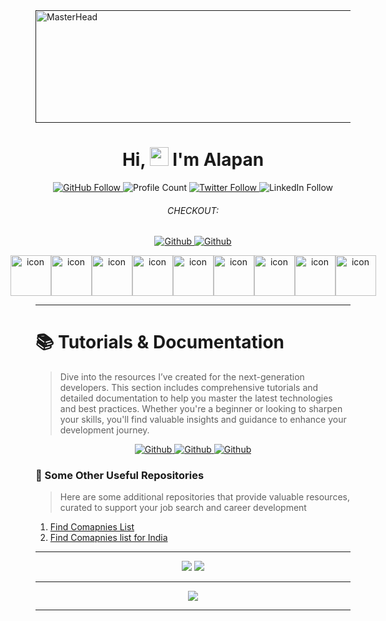 <a href="">
    <img src="https://shorturl.at/M3s0Z" alt="MasterHead"  style="width: 1080px; height: 180px;">
</a>

<h1 align="center"> Hi, <img src="https://media.giphy.com/media/hvRJCLFzcasrR4ia7z/giphy.gif" width="30px"/> I'm Alapan </h1>

<p align="center">
    <a href="https://github.com/Developer-RONNIE">
        <img src="https://img.shields.io/github/followers/Developer-RONNIE?label=Follow&style=social" alt="GitHub Follow">
    </a>
    <img src="https://komarev.com/ghpvc/?username=Developer-RONNIE" alt="Profile Count">
    <a href="https://x.com/ronnie002_">
        <img src="https://img.shields.io/twitter/follow/ronnie002_?style=social" alt="Twitter Follow">
    <a href="https://www.linkedin.com/in/alapan-banerjee/">
      </a>
      <img src="https://img.shields.io/badge/LinkedIn-1.1k-blue?style=social&logo=linkedin" alt="LinkedIn Follow">
    </a>
</p>

<h6 align="center">CHECKOUT: </h6>

<p align="center">
    <a href="https://github.com/Developer-RONNIE/Developer-RONNIE/blob/main/MyTechStack.md"  align="left" alt="Github" title="github">
        <img src="https://img.shields.io/badge/My--Tech--Stack-blue?style=for-the-badge&logo=github&logoColor=white" alt="Github"/>
    </a> 
    <a href="https://github.com/Developer-RONNIE/portfolio"  align="left" alt="Github" title="github">
        <img src="https://img.shields.io/badge/My--Portfolio-D2B48C?style=for-the-badge&logo=github&logoColor=white" alt="Github"/>
    </a> 
</p>


<div align="center">
  <!-- 동적 뱃지 -->
  <div style="display: flex; justify-content: center; align-items: flex-end;">
    <img src="https://techstack-generator.vercel.app/java-icon.svg" alt="icon" width="65" height="65" />
    <img src="https://techstack-generator.vercel.app/python-icon.svg" alt="icon" width="65" height="65" />
    <img src="https://techstack-generator.vercel.app/django-icon.svg" alt="icon" width="65" height="65" />
    <img src="https://techstack-generator.vercel.app/mysql-icon.svg" alt="icon" width="65" height="65" />
    <img src="https://techstack-generator.vercel.app/restapi-icon.svg" alt="icon" width="65" height="65" />
    <img src="https://techstack-generator.vercel.app/js-icon.svg" alt="icon" width="65" height="65" />
    <img src="https://techstack-generator.vercel.app/ts-icon.svg" alt="icon" width="65" height="65" />
    <img src="https://techstack-generator.vercel.app/react-icon.svg" alt="icon" width="65" height="65" />
    <img src="https://techstack-generator.vercel.app/github-icon.svg" alt="icon" width="65" height="65" />
  </div>
</div>

----

# 📚 Tutorials & Documentation

> Dive into the resources I’ve created for the next-generation developers. This section includes comprehensive tutorials and detailed documentation to help you master the latest technologies and best practices. Whether you're a beginner or looking to sharpen your skills, you'll find valuable insights and guidance to enhance your development journey.

<p align="center">
    <a href="https://github.com/Developer-RONNIE/complete-leetcode-solutions"  align="left" alt="Github" title="github">
        <img src="https://img.shields.io/badge/Complete--Leetcode--Solutions-D2B48C?style=for-the-badge&logo=github&logoColor=white" alt="Github"/>
    </a>
    <a href="https://github.com/Developer-RONNIE/DSA-Bootcamp-Java"  align="left" alt="Github" title="github">
        <img src="https://img.shields.io/badge/Complete--DSA--Java-blue?style=for-the-badge&logo=github&logoColor=white" alt="Github"/>
    </a>
    <a href="https://github.com/Developer-RONNIE/JS-Tutorial"  align="left" alt="Github" title="github">
        <img src="https://img.shields.io/badge/Complete--JavaScript--Tutorial-D2B48C?style=for-the-badge&logo=github&logoColor=white" alt="Github"/>
    </a>
    
</p>



### 🔗 Some Other Useful Repositories

> Here are some additional repositories that provide valuable resources, curated to support your job search and career development

1. [Find Comapnies List](https://github.com/Developer-RONNIE/BeyondFAANGM)
2. [Find Comapnies list for India](https://github.com/Developer-RONNIE/List-of-Top-Unicorn-Startups-India)



____ 




<div align="center">
    <img src="https://github-profile-summary-cards.vercel.app/api/cards/repos-per-language?username=Developer-RONNIE&theme=github">
    <img src="https://github-profile-summary-cards.vercel.app/api/cards/stats?username=Developer-RONNIE&theme=github">
    

</div>

----


<p align="center">
  <img  src="https://streak-stats.demolab.com?user=Developer-RONNIE&theme=highcontrast&hide_border=true&border_radius=5&card_width=800?v=1">
</p>

---
























